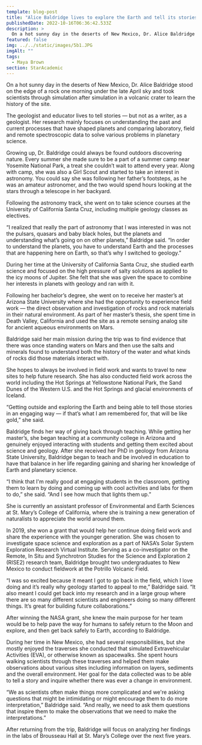 ```yaml
---
template: blog-post
title: "Alice Baldridge lives to explore the Earth and tell its stories"
publishedDate: 2022-10-16T06:36:42.533Z
description: >
  On a hot sunny day in the deserts of New Mexico, Dr. Alice Baldridge stood on the edge of a rock one morning under the late April sky and took scientists through simulation after simulation in a volcanic crater to learn the history of the site. The geologist and educator lives to tell stories — but not as a writer, as a geologist. 
featured: false
img: ../../static/images/5b1.JPG
imgAlt: ""
tags:
  - Maya Brown
section: StarAcademic
---
```

On a hot sunny day in the deserts of New Mexico, Dr. Alice Baldridge stood on the edge of a rock one morning under the late April sky and took scientists through simulation after simulation in a volcanic crater to learn the history of the site. 

The geologist and educator lives to tell stories — but not as a writer, as a geologist. Her research mainly focuses on understanding the past and current processes that have shaped planets and comparing laboratory, field and remote spectroscopic data to solve various problems in planetary science.
 
Growing up, Dr. Baldridge could always be found outdoors discovering nature. Every summer she made sure to be a part of a summer camp near Yosemite National Park, a treat she couldn’t wait to attend every year. Along with camp, she was also a Girl Scout and started to take an interest in astronomy. You could say she was following her father’s footsteps, as he was an amateur astronomer, and the two would spend hours looking at the stars through a telescope in her backyard. 

Following the astronomy track, she went on to take science courses at the University of California Santa Cruz, including multiple geology classes as electives. 

“I realized that really the part of astronomy that I was interested in was not the pulsars, quasars and baby black holes, but the planets and understanding what’s going on on other planets,” Baldridge said. “In order to understand the planets, you have to understand Earth and the processes that are happening here on Earth, so that’s why I switched to geology.”

During her time at the University of California Santa Cruz, she studied earth science and focused on the high pressure of salty solutions as applied to the icy moons of Jupiter. She felt that she was given the space to combine her interests in planets with geology and ran with it. 

Following her bachelor’s degree, she went on to receive her master’s at Arizona State University where she had the opportunity to experience field work — the direct observation and investigation of rocks and rock materials in their natural environment. As part of her master’s thesis, she spent time in Death Valley, California and used the site as a remote sensing analog site for ancient aqueous environments on Mars. 

Baldridge said her main mission during the trip was to find evidence that there was once standing waters on Mars and then use the salts and minerals found to understand both the history of the water and what kinds of rocks did those materials interact with.

She hopes to always be involved in field work and wants to travel to new sites to help future research. She has also conducted field work across the world including the Hot Springs at Yellowstone National Park, the Sand Dunes of the Western U.S. and the Hot Springs and glacial environments of Iceland. 

“Getting outside and exploring the Earth and being able to tell those stories in an engaging way — if that’s what I am remembered for, that will be like gold,” she said. 

Baldridge finds her way of giving back through teaching. While getting her master’s, she began teaching at a community college in Arizona and genuinely enjoyed interacting with students and getting them excited about science and geology. After she received her PhD in geology from Arizona State University, Baldridge began to teach and be involved in education to have that balance in her life regarding gaining and sharing her knowledge of Earth and planetary science.

“I think that I'm really good at engaging students in the classroom, getting them to learn by doing and coming up with cool activities and labs for them to do,” she said. “And I see how much that lights them up.”

She is currently an assistant professor of Environmental and Earth Sciences at St. Mary’s College of California, where she is training a new generation of naturalists to appreciate the world around them.

In 2019, she won a grant that would help her continue doing field work and share the experience with the younger generation. She was chosen to investigate space science and exploration as a part of NASA’s Solar System Exploration Research Virtual Institute. Serving as a co-investigator on the Remote, In Situ and Synchrotron Studies for the Science and Exploration 2 (RISE2) research team, Baldridge brought two undergraduates to New Mexico to conduct fieldwork at the Potrillo Volcanic Field. 

“I was so excited because it meant I got to go back in the field, which I love doing and it’s really why geology started to appeal to me,” Baldridge said. “It also meant I could get back into my research and in a large group where there are so many different scientists and engineers doing so many different things. It’s great for building future collaborations.”

After winning the NASA grant, she knew the main purpose for her team would be to help pave the way for humans to safely return to the Moon and explore, and then get back safely to Earth, according to Baldridge. 

During her time in New Mexico, she had several responsibilities, but she mostly enjoyed the traverses she conducted that simulated Extravehicular Activities (EVA), or otherwise known as spacewalks. She spent hours walking scientists through these traverses and helped them make observations about various sites including information on layers, sediments and the overall environment. Her goal for the data collected was to be able to tell a story and inquire whether there was ever a change in environment. 

“We as scientists often make things more complicated and we're asking questions that might be intimidating or might encourage them to do more interpretation,” Baldridge said. “And really, we need to ask them questions that inspire them to make the observations that we need to make the interpretations.”

After returning from the trip, Baldridge will focus on analyzing her findings in the labs of Brousseau Hall at St. Mary’s College over the next five years.